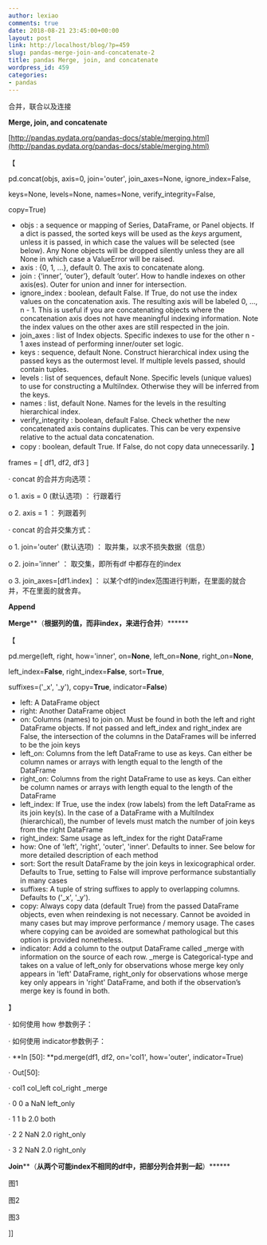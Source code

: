 ```yaml
---
author: lexiao
comments: true
date: 2018-08-21 23:45:00+00:00
layout: post
link: http://localhost/blog/?p=459
slug: pandas-merge-join-and-concatenate-2
title: pandas Merge, join, and concatenate
wordpress_id: 459
categories:
- pandas
---
```


  
合并，联合以及连接  


**Merge, join, and concatenate**

[http://pandas.pydata.org/pandas-docs/stable/merging.html](http://pandas.pydata.org/pandas-docs/stable/merging.html)  
  
【  


pd.concat(objs, axis=0, join='outer', join_axes=None, ignore_index=False,

keys=None, levels=None, names=None, verify_integrity=False,

copy=True)

  * objs : a      sequence or mapping of Series, DataFrame, or Panel objects. If a dict is      passed, the sorted keys will be used as the _keys_ argument, unless      it is passed, in which case the values will be selected (see below). Any      None objects will be dropped silently unless they are all None in which      case a ValueError will be raised.
  * axis : {0,      1, ...}, default 0. The axis to concatenate along.
  * join :      {‘inner’, ‘outer’}, default ‘outer’. How to handle indexes on other      axis(es). Outer for union and inner for intersection.
  * ignore_index      : boolean, default False. If True, do not use the index values on the      concatenation axis. The resulting axis will be labeled 0, ..., n - 1. This      is useful if you are concatenating objects where the concatenation axis      does not have meaningful indexing information. Note the index values on      the other axes are still respected in the join.
  * join_axes      : list of Index objects. Specific indexes to use for the other n - 1 axes      instead of performing inner/outer set logic.
  * keys :      sequence, default None. Construct hierarchical index using the passed keys      as the outermost level. If multiple levels passed, should contain tuples.
  * levels : list      of sequences, default None. Specific levels (unique values) to use for      constructing a MultiIndex. Otherwise they will be inferred from the keys.
  * names :      list, default None. Names for the levels in the resulting hierarchical      index.
  * verify_integrity      : boolean, default False. Check whether the new concatenated axis contains      duplicates. This can be very expensive relative to the actual data      concatenation.
  * copy :      boolean, default True. If False, do not copy data unnecessarily.
】  
  
frames = [ df1, df2, df3 ]  
  


· concat 的合并方向选项：

o 1. axis = 0 (默认选项) ： 行跟着行

o 2. axis = 1 ： 列跟着列

  


· concat 的合并交集方式：

o 1. join='outer' (默认选项) ： 取并集，以求不损失数据（信息）

o 2. join='inner' ： 取交集，即所有df 中都存在的index

o 3. join_axes=[df1.index] ： 以某个df的index范围进行判断，在里面的就合并，不在里面的就舍弃。

  
**Append**  
  
  
  
  
  
   
  
  
**Merge****（**根据列的值，而非index，来进行合并**）******  
  
【  


pd.merge(left, right, how='inner', on=**None**, left_on=**None**, right_on=**None**,

left_index=**False**, right_index=**False**, sort=**True**,

suffixes=('_x', '_y'), copy=**True**, indicator=**False**)

  * left:      A DataFrame object
  * right:      Another DataFrame object
  * on:      Columns (names) to join on. Must be found in both the left and right      DataFrame objects. If not passed and left_index and right_index are False, the intersection of the      columns in the DataFrames will be inferred to be the join keys
  * left_on:      Columns from the left DataFrame to use as keys. Can either be column names      or arrays with length equal to the length of the DataFrame
  * right_on:      Columns from the right DataFrame to use as keys. Can either be column      names or arrays with length equal to the length of the DataFrame
  * left_index:      If True,      use the index (row labels) from the left DataFrame as its join key(s). In      the case of a DataFrame with a MultiIndex (hierarchical), the number of      levels must match the number of join keys from the right DataFrame
  * right_index:      Same usage as left_index for      the right DataFrame
  * how:      One of 'left', 'right', 'outer', 'inner'. Defaults to inner. See below for more detailed      description of each method
  * sort:      Sort the result DataFrame by the join keys in lexicographical order.      Defaults to True,      setting to False will      improve performance substantially in many cases
  * suffixes:      A tuple of string suffixes to apply to overlapping columns. Defaults      to ('_x', '_y').
  * copy:      Always copy data (default True)      from the passed DataFrame objects, even when reindexing is not necessary.      Cannot be avoided in many cases but may improve performance / memory      usage. The cases where copying can be avoided are somewhat pathological      but this option is provided nonetheless.
  * indicator:      Add a column to the output DataFrame called _merge with information on the      source of each row. _merge is      Categorical-type and takes on a value of left_only for observations whose merge      key only appears in 'left' DataFrame, right_only for observations whose      merge key only appears in 'right' DataFrame,      and both if      the observation’s merge key is found in both.
  
】  
  
  
  


· 如何使用 how 参数例子：

  


· 如何使用 indicator参数例子：

· **In [50]: **pd.merge(df1, df2, on='col1', how='outer', indicator=True)

· Out[50]: 

· col1 col_left col_right _merge

· 0 0 a NaN left_only

· 1 1 b 2.0 both

· 2 2 NaN 2.0 right_only

· 3 2 NaN 2.0 right_only

  
**Join****（**从两个可能index不相同的df中，把部分列合并到一起**）******  
  
  


图1

  
  


图2

  


图3

  
  
  
]]
